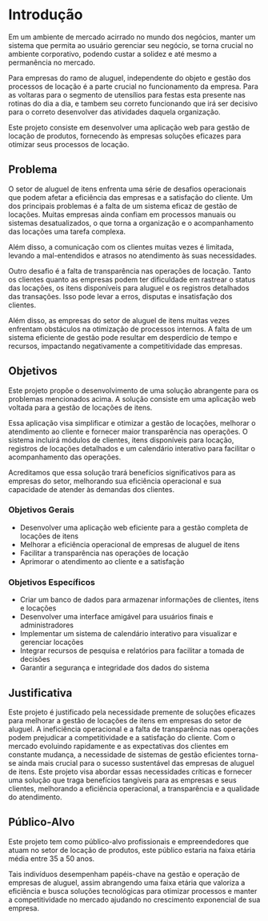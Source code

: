 # Introdução

Em um ambiente de mercado acirrado no mundo dos negócios, manter um sistema que permita ao usuário gerenciar seu negócio, se torna crucial no ambiente corporativo, podendo custar a solidez e até mesmo a permanência no mercado.

Para empresas do ramo de aluguel, independente do objeto e gestão dos processos de locação é a parte crucial no funcionamento da empresa. Para as voltaras para o segmento de utensílios para festas esta presente nas rotinas do dia a dia, e tambem seu correto funcionando que irá ser decisivo para o correto desenvolver das atividades daquela organização.

Este projeto consiste em desenvolver uma aplicação web para gestão de locação de produtos, fornecendo às empresas soluções eficazes para otimizar seus processos de locação.

## Problema

O setor de aluguel de itens enfrenta uma série de desafios operacionais que podem afetar a eficiência das empresas e a satisfação do cliente. Um dos principais problemas é a falta de um sistema eficaz de gestão de locações. Muitas empresas ainda confiam em processos manuais ou sistemas desatualizados, o que torna a organização e o acompanhamento das locações uma tarefa complexa.

Além disso, a comunicação com os clientes muitas vezes é limitada, levando a mal-entendidos e atrasos no atendimento às suas necessidades.

Outro desafio é a falta de transparência nas operações de locação. Tanto os clientes quanto as empresas podem ter dificuldade em rastrear o status das locações, os itens disponíveis para aluguel e os registros detalhados das transações. Isso pode levar a erros, disputas e insatisfação dos clientes.

Além disso, as empresas do setor de aluguel de itens muitas vezes enfrentam obstáculos na otimização de processos internos. A falta de um sistema eficiente de gestão pode resultar em desperdício de tempo e recursos, impactando negativamente a competitividade das empresas.

## Objetivos

Este projeto propõe o desenvolvimento de uma solução abrangente para os problemas mencionados acima. A solução consiste em uma aplicação web voltada para a gestão de locações de itens.

Essa aplicação visa simplificar e otimizar a gestão de locações, melhorar o atendimento ao cliente e fornecer maior transparência nas operações. O sistema incluirá módulos de clientes, itens disponíveis para locação, registros de locações detalhados e um calendário interativo para facilitar o acompanhamento das operações.

Acreditamos que essa solução trará benefícios significativos para as empresas do setor, melhorando sua eficiência operacional e sua capacidade de atender às demandas dos clientes.

### Objetivos Gerais

- Desenvolver uma aplicação web eficiente para a gestão completa de locações de itens
- Melhorar a eficiência operacional de empresas de aluguel de itens
- Facilitar a transparência nas operações de locação
- Aprimorar o atendimento ao cliente e a satisfação

### Objetivos Específicos

- Criar um banco de dados para armazenar informações de clientes, itens e locações
- Desenvolver uma interface amigável para usuários finais e administradores
- Implementar um sistema de calendário interativo para visualizar e gerenciar locações
- Integrar recursos de pesquisa e relatórios para facilitar a tomada de decisões
- Garantir a segurança e integridade dos dados do sistema

## Justificativa

Este projeto é justificado pela necessidade premente de soluções eficazes para melhorar a gestão de locações de itens em empresas do setor de aluguel. A ineficiência operacional e a falta de transparência nas operações podem prejudicar a competitividade e a satisfação do cliente. Com o mercado evoluindo rapidamente e as expectativas dos clientes em constante mudança, a necessidade de sistemas de gestão eficientes torna-se ainda mais crucial para o sucesso sustentável das empresas de aluguel de itens. Este projeto visa abordar essas necessidades críticas e fornecer uma solução que traga benefícios tangíveis para as empresas e seus clientes, melhorando a eficiência operacional, a transparência e a qualidade do atendimento.

## Público-Alvo

Este projeto tem como público-alvo profissionais e empreendedores que atuam no setor de locação de produtos, este público estaria na faixa etária média entre 35 a 50 anos.

Tais indivíduos desempenham papéis-chave na gestão e operação de empresas de aluguel, assim abrangendo uma faixa etária que valoriza a eficiência e busca soluções tecnológicas para otimizar processos e manter a competitividade no mercado ajudando no crescimento exponencial de sua empresa.
